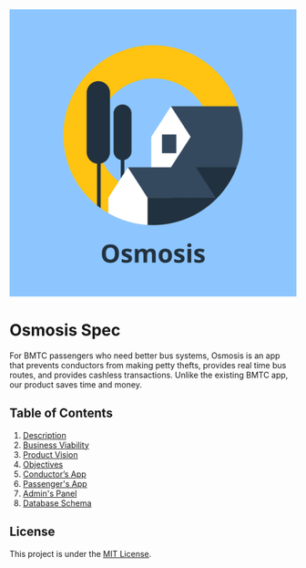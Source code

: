 <div style="text-align: center;">
    <img src="branding/logo.png" alt="Logo">
</div>

# Osmosis Spec

For BMTC passengers who need better bus systems, Osmosis is an app that prevents conductors from making petty thefts, provides real time bus routes, and provides cashless transactions. Unlike the existing BMTC app, our product saves time and money.

## Table of Contents

1. [Description](docs/description/README.md)
1. [Business Viability](docs/business_viability.md)
1. [Product Vision](docs/product_vision.md)
1. [Objectives](docs/objectives.md)
1. [Conductor’s App](docs/conductors_app/README.md)
1. [Passenger's App](docs/passengers_app/README.md)
1. [Admin's Panel](docs/admin_panel/README.md)
1. [Database Schema](docs/db_schema/README.md)

## License

This project is under the [MIT License](LICENSE).

